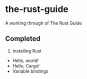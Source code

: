 the-rust-guide
==============

A working through of The Rust Guide

Completed
---

1. Installing Rust
- Hello, world!
- Hello, Cargo!
- Variable bindings
